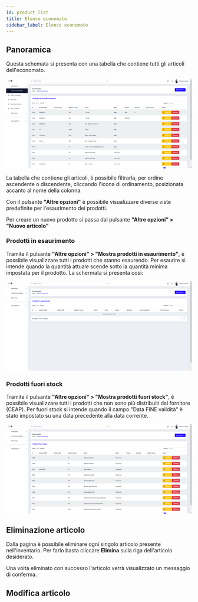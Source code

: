 ```yaml
---
id: product_list
title: Elenco economato
sidebar_label: Elenco economato
---
```


## Panoramica

Questa schemata si presenta con una tabella che contiene tutti gli articoli dell'economato.

![Panoramica_pagina](../../static/img/doc_user/panoramica_elenco_economato.png)

<p>La tabella che contiene gli articoli, è possibile filtrarla, per ordine ascendente o discendente, cliccando l'icona di ordinamento, 
posizionata accanto al nome della colonna.</p>
<p>Con il pulsante <strong>"Altre opzioni"</strong> è possibile visualizzare diverse viste predefinite per l'esaurimento dei prodotti.</p>
<p>Per creare un nuovo prodotto si passa dal pulsante <strong>"Altre opzioni" > "Nuovo articolo"</strong></p>

### Prodotti in esaurimento

Tramite il pulsante <strong>"Altre opzioni" > "Mostra prodotti in esaurimento"</strong>, è possibile visualizzare tutti i prodotti che stanno esaurendo.
Per esaurire si intende quando la quantità attuale scende sotto la quantità minima impostata per il prodotto. La schermata si presenta cosi:

![Prodotti_in_esaurimento_panoramica](../../static/img/doc_user/panoramica_elenco_economato_esaurimento.png)


### Prodotti fuori stock

Tramite il pulsante <strong>"Altre opzioni" > "Mostra prodotti fuori stock"</strong>, è possibile visualizzare 
tutti i prodotti che non sono più distribuiti dal fornitore (CEAP).
Per fuori stock si intende quando il campo "Data FINE validità" è stato impostato su una data precedente alla data corrente.

![Prodotti_in_esaurimento_panoramica](../../static/img/doc_user/panoramica_elenco_economato_fuori_stock.png)

## Eliminazione articolo

Dalla pagina è possibile eliminare ogni singolo articolo presente nell'inventario. Per farlo basta cliccare <strong>Elimina</strong> 
sulla riga dell'articolo desiderato. 
<p>Una volta eliminato con successo l'articolo verrà visualizzato un messaggio di conferma.</p>

## Modifica articolo
